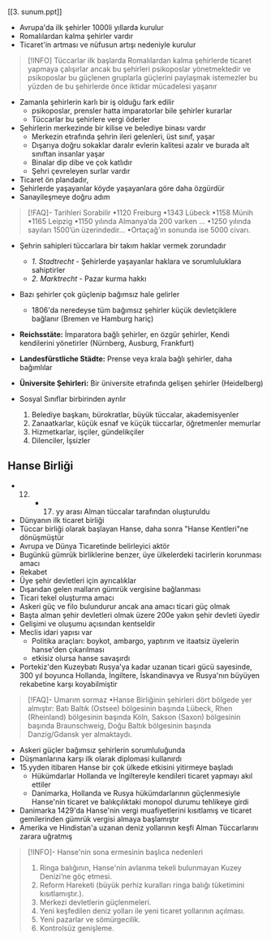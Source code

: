 [[3. sunum.ppt]]
- Avrupa'da ilk şehirler 1000li yıllarda kurulur
- Romalılardan kalma şehirler vardır
- Ticaret'in artması ve nüfusun artışı nedeniyle kurulur
>[!INFO] 
>Tüccarlar ilk başlarda Romalılardan kalma şehirlerde ticaret yapmaya çalışırlar ancak bu şehirleri psikoposlar yönetmektedir ve psikoposlar bu güçlenen gruplarla güçlerini paylaşmak istemezler bu yüzden de bu şehirlerde önce iktidar mücadelesi yaşanır
- Zamanla şehirlerin karlı bir iş olduğu fark edilir
	- psikoposlar, prensler hatta imparatorlar bile şehirler kurarlar
	- Tüccarlar bu şehirlere vergi öderler
- Şehirlerin merkezinde bir kilise ve belediye binası vardır
	- Merkezin etrafında şehrin ileri gelenleri, üst sınıf, yaşar
	- Dışarıya doğru sokaklar daralır evlerin kalitesi azalır ve burada alt sınıftan insanlar yaşar
	- Binalar dip dibe ve çok katlıdır
	- Şehri çevreleyen surlar vardır
- Ticaret ön plandadır,
- Şehirlerde yaşayanlar köyde yaşayanlara göre daha özgürdür
- Sanayileşmeye doğru adım
> [!FAQ]- Tarihleri Sorabilir
>•1120 Freiburg
>•1343 Lübeck
>•1158 Münih
>•1165 Leipzig
>•1150 yılında Almanya’da 200 varken …
>•1250 yılında sayıları 1500’ün üzerindedir…
>•Ortaçağ’ın sonunda ise 5000 civarı.

- Şehrin sahipleri tüccarlara bir takım haklar vermek zorundadır
	- *1. Stadtrecht* - Şehirlerde yaşayanlar haklara ve sorumluluklara sahiptirler
	- *2. Marktrecht* - Pazar kurma hakkı
- Bazı şehirler çok güçlenip bağımsız hale gelirler
	- 1806'da neredeyse tüm bağımsız şehirler küçük devletçiklere bağlanır (Bremen ve Hamburg hariç)
- **Reichsstäte:** İmparatora bağlı şehirler, en özgür şehirler, Kendi kendilerini yönetirler (Nürnberg, Ausburg, Frankfurt)
- **Landesfürstliche Städte:** Prense veya krala bağlı şehirler, daha bağımlılar
- **Üniversite Şehirleri:** Bir üniversite etrafında gelişen şehirler (Heidelberg)

- Sosyal Sınıflar birbirinden ayrılır
	1. Belediye başkanı, bürokratlar, büyük tüccalar, akademisyenler
	2. Zanaatkarlar, küçük esnaf ve küçük tüccarlar, öğretmenler memurlar
	3. Hizmetkarlar, işçiler, gündelikçiler
	4. Dilenciler, İşsizler

## Hanse Birliği 
- 12. - 17. yy arası Alman tüccalar tarafından oluşturuldu
- Dünyanın ilk ticaret birliği
- Tüccar birliği olarak başlayan Hanse, daha sonra "Hanse Kentleri"ne dönüşmüştür
- Avrupa ve Dünya Ticaretinde belirleyici aktör
- Bugünkü gümrük birliklerine benzer, üye ülkelerdeki tacirlerin korunması amacı
- Rekabet
- Üye şehir devletleri için ayrıcalıklar
- Dışarıdan gelen malların gümrük vergisine bağlanması
- Ticari tekel oluşturma amacı
- Askeri güç ve filo bulundurur ancak ana amacı ticari güç olmak
- Başta alman şehir devletleri olmak üzere 200e yakın şehir devleti üyedir
- Gelişimi ve oluşumu açısından kentseldir
- Meclis idari yapısı var
	- Politika araçları: boykot, ambargo, yaptırım ve itaatsiz üyelerin hanse'den çıkarılması
	- etkisiz olursa hanse savaşırdı
- Portekiz'den Kuzeybatı Rusya'ya kadar uzanan ticari gücü sayesinde, 300 yıl boyunca Hollanda, İngiltere, İskandinavya ve Rusya'nın büyüyen rekabetine karşı koyabilmiştir
>[!FAQ]- Umarım sormaz
>•Hanse Birliğinin şehirleri dört bölgede yer almıştır:
>Batı Baltık (Ostsee) bölgesinin başında Lübeck,
>Rhen (Rheinland) bölgesinin başında Köln,
>Sakson (Saxon) bölgesinin başında Braunschweig,
>Doğu Baltık bölgesinin başında Danzig/Gdansk yer almaktaydı.

- Askeri güçler bağımsız şehirlerin sorumluluğunda
- Düşmanlarına karşı ilk olarak diplomasi kullanırdı
- 15.yyden itibaren Hanse bir çok ülkede etkisini yitirmeye başladı
	- Hükümdarlar Hollanda ve İngiltereyle kendileri ticaret yapmayı akıl ettiler
	- Danimarka, Hollanda ve Rusya hükümdarlarının güçlenmesiyle Hanse'nin ticaret ve balıkçılıktaki monopol durumu tehlikeye girdi
- Danimarka 1429'da Hanse'nin vergi muafiyetlerini kısıtlamış ve ticaret gemilerinden gümrük vergisi almaya başlamıştır
- Amerika ve Hindistan'a uzanan deniz yollarının keşfi Alman Tüccarlarını zarara uğratmış
>[!INFO]- Hanse'nin sona ermesinin başlıca nedenleri
>1. Ringa balığının, Hanse'nin avlanma tekeli bulunmayan Kuzey Denizi’ne göç etmesi.
>2. Reform Hareketi (büyük perhiz kuralları ringa balığı tüketimini kısıtlamıştır.).
>3. Merkezi devletlerin güçlenmeleri.
>4. Yeni keşfedilen deniz yolları ile yeni ticaret yollarının açılması.
>5. Yeni pazarlar ve sömürgecilik.
>6. Kontrolsüz genişleme.